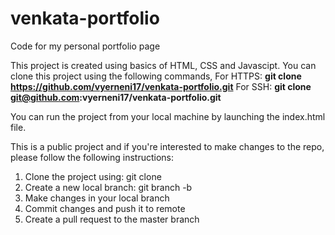 # venkata-portfolio
Code for my personal portfolio page

This project is created using basics of HTML, CSS and Javascipt. You can clone this project using the following commands, 
For HTTPS: **git clone https://github.com/vyerneni17/venkata-portfolio.git**
For SSH: **git clone git@github.com:vyerneni17/venkata-portfolio.git**

You can run the project from your local machine by launching the index.html file. 

This is a public project and if you're interested to make changes to the repo, please follow the following instructions:
1. Clone the project using: git clone
2. Create a new local branch: git branch -b <branch-name>
3. Make changes in your local branch
4. Commit changes and push it to remote
5. Create a pull request to the master branch
